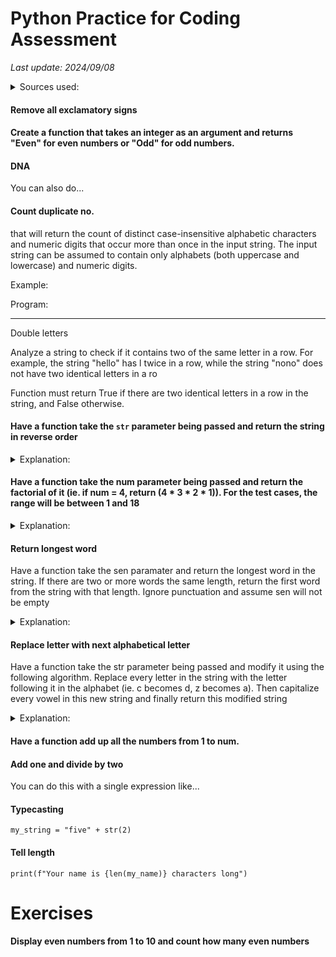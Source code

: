 # Python Practice for Coding Assessment

*Last update: 2024/09/08*

<details><summary>Sources used:</summary>
[zemadi (coderbyte)](https://gist.github.com/zemadi/11071837)
</details>

#### Remove all exclamatory signs

<object data=".txt/remove_exclam.txt" width="285" height="80"></object>

#### Create a function that takes an integer as an argument and returns "Even" for even numbers or "Odd" for odd numbers.

<object data=".txt/check_if_odd_or_even.txt" width="210" height="150"></object>

#### DNA 

<object data=.txt/dna1.txt></object>

You can also do...

<object data=.txt/dna2.txt></object>

#### Count duplicate no.

that will return the count of distinct case-insensitive alphabetic characters and numeric digits that occur more than once in the input string. The input string can be assumed to contain only alphabets (both uppercase and lowercase) and numeric digits.

Example:

<object data=.txt/count_duplicate_example.txt></object>

Program:

<object data=".txt/count_duplicate1.txt" width="500" height="320"></object>

<hr>

Double letters

Analyze a string to check if it contains two of the same letter in a row. For example, the string "hello" has l twice in a row, while the string "nono" does not have two identical letters in a ro

Function must return True if there are two identical letters in a row in the string, and False otherwise.

<object data=".txt/count_duplicate2.txt" width="248px" height="100px"></object>

#### Have a function take the `str` parameter being passed and return the string in reverse order

<object data=.txt/reverse_string.txt></object>

<details><summary>Explanation:</summary>

`str[::-1]`:  is the slicing operation

Slicing is a way to extract parts of sequences like strings, lists and tuples.

A general form of slicing is:

`sequence[start:stop:step]`

- `start`: index where the slice starts. If omitted, it defaults to the beginning of the sequence
- `stop`: index where the slice ends. If omitted, it defaults to the end of the sequence
- `step`: step (or stride) of the slicing. If omitted, it defaults to `1`

Back to `str[::-1]`

`start` is unspecified so it defaults to the string's beginning, nor is `stop`
so it defaults to the end of the string. `step` beeing `-1` means slicing is in reverse order    

Complete example

Calling the function such that `FirstReverse("Hello")`, `str[::-1]` reverses the string, producing `"olleH"`
</details>

#### Have a function take the num parameter being passed and return the factorial of it (ie. if num = 4, return (4 * 3 * 2 * 1)). For the test cases, the range will be between 1 and 18

<object data=.txt/factorial.txt></object>


<details><summary>Explanation:</summary>

What is a factorial?

The factorial of a number is the product of all positive integers from 1 up to that number. It's representation is (!).

The factorial of 4 (written as `4!`) is calculated as:

`4! = 4 x 3 x 2 x 1 = 24`

Initial setup

    sum = 1
    count = 1

- `sum`: variable is initialized to `1`, it'll store the reesult of the factorial calculation
- `count`: variable is initialized to `1`, it'll be used to keep track of the current number being multiplied in the loop

While loop

`while count <= num:`

This loop runs as long as `count` is less than or equal to `num`

Inside the loop

    sum = sum * count
    count += 1

- `sum = sum * count`: in each iteration of the loop, `sum` is multiplied by `count` and then updated with the new value, thus building up the factorial product

For example if `num = 4`, the operation goes through these steps:

- Initially, `sum = 1`
- When `count = 1`: `sum = 1 * 1 = 1`
- When `count = 2`: `sum = 1 * 2 = 2`
- When `count = 3`: `sum = 2 * 3 = 6`
- When `count = 4`: `sum = 6 * 4 = 24`

`count += 1`: after each multiplication, `count` is increased by `1`. This ensures that the loop eventually stops when `count` exceeds `num`

Example Usage

If you call the function such that `FirstFactorial(4)`

The loop will calculate

`4 * 3 * 2 * 1 = 24`

If you want the function to return the factorial instead of printing it, replace `print(sum)` with `return sum`
</details>

#### Return longest word

Have a function take the sen paramater and return the longest word in the string. If there are two or more words the same length, return the first word from the string with that length. Ignore punctuation and assume sen will not be empty

<object data=".txt/return_longest_word.txt" width="295" height="195"></object>

<details><summary>Explanation:</summary>

`Sen` is a string (sentence)

Splitting the sentence into words

`test = sen.split(" ")`: splits the sentence (`sen`) into a list of words using a space (`" "`) as the delimiter

For example: if `sen` is `"I love programming"`, then `test` will be `['I', 'love', 'programming']`

This variable now holds the list of words that were split from the sentence.

Initializing the longest word

`greatest = test[0]`

- `test[0]`: this refers to the first word in the list `test`
- `greatest`: variable iniatilized to the first word in the list. It'll be used to keep track of the longest word found so far

Looping through the words

    for word in test:
        if len(word) > len(greatest):
            greatest = word

`for word in test`: this loop iterates over each word in the `test` list

- `if len(word) > len(greatest)`: this checks if the current word (`word`) is longer than the word stored in `greatest`
    - `len(word`: this function returns the length of the current word
    - `len(greatest)`: this function returns the length of the longest word found so far
    - `greatest = word`: if the current word is longer than the word in `greatest`, the variable `greatest` is updated to the current word
</details>

#### Replace letter with next alphabetical letter

Have a function take the str parameter being passed and modify it using the following algorithm. Replace every letter in the string with the letter following it in the alphabet (ie. c becomes d, z becomes a). Then capitalize every vowel in this new string and finally return this modified string

<object data=".txt/replace_letter_with_next_letter.txt" width="500" height="420"></object>

<details><summary>Explanation:</summary>
to-do
</details>

#### Have a function add up all the numbers from 1 to num. 

<object data=".txt/add_up_all_from_one_to_num.txt" width="400" height="110"></object>

#### Add one and divide by two

<object data=".txt/add_1_divide_by_2_v1.txt" width="240" height="110"></object>

You can do this with a single expression like...

<object data=".txt/add_1_divide_by_2_v2.txt" width="255" height="72"></object>

#### Typecasting

	my_string = "five" + str(2)

#### Tell length

	print(f"Your name is {len(my_name)} characters long")

# Exercises

#### Display even numbers from 1 to 10 and count how many even numbers

<object data=".txt/even_number_1_to_10.txt" width="255" height="120"></object>

